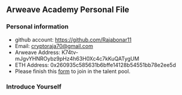 ## Arweave Academy Personal File

### Personal information

- github account: https://github.com/Rajabonar11
- Email: cryptoraja70@gmail.com
- Arweave Address: K74tv-mJgvYHNROybz9pHz4h63H0Xc4c7kKuQATygUM
- ETH Address: 0x260935c585631b6bffe14128b54551bb78e2ee5d
- Please finish this [form](https://docs.google.com/forms/d/e/1FAIpQLSfWA5fIIcBgmRppm3jNz5vmf9Mai_QMVil-2pO4r7YKn_Zhtw/viewform?usp=sf_link) to join in the talent pool.

### Introduce Yourself